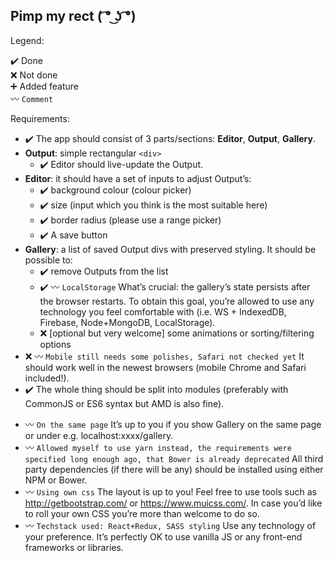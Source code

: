 ## Pimp my rect ( ͡° ͜ʖ ͡°)

Legend:

:heavy_check_mark: Done  
:x: Not done  
:heavy_plus_sign: Added feature  
:wavy_dash: `Comment`

Requirements:

- :heavy_check_mark: The app should consist of 3 parts/sections: **Editor**, **Output**, **Gallery**.
- **Output**: simple rectangular `<div>`
  - :heavy_check_mark: Editor should live-update the Output.
- **Editor**: it should have a set of inputs to adjust Output’s:
  - :heavy_check_mark: background colour (colour picker)
  - :heavy_check_mark: size (input which you think is the most suitable here)
  - :heavy_check_mark: border radius (please use a range picker)
  - :heavy_check_mark: A save button
- **Gallery**: a list of saved Output divs with preserved styling. It should be possible to:
  - :heavy_check_mark: remove Outputs from the list
  - :heavy_check_mark: :wavy_dash: `LocalStorage` What’s crucial: the gallery’s state persists after the browser restarts. To obtain this goal, you’re allowed to use any technology you feel comfortable with (i.e. WS + IndexedDB, Firebase, Node+MongoDB, LocalStorage).
  - :x: [optional but very welcome] some animations or sorting/filtering options
- :x: :wavy_dash: `Mobile still needs some polishes, Safari not checked yet` It should work well in the newest browsers (mobile Chrome and Safari included!).
- :heavy_check_mark: The whole thing should be split into modules (preferably with CommonJS or ES6 syntax but AMD is also fine).

* :wavy_dash: `On the same page` It’s up to you if you show Gallery on the same page or under e.g. localhost:xxxx/gallery.
* :wavy_dash: `Allowed myself to use yarn instead, the requirements were specified long enough ago, that Bower is already deprecated` All third party dependencies (if there will be any) should be installed using either NPM or Bower.
* :wavy_dash: `Using own css` The layout is up to you! Feel free to use tools such as http://getbootstrap.com/ or https://www.muicss.com/. In case you’d like to roll your own CSS you’re more than welcome to do so.
* :wavy_dash: `Techstack used: React+Redux, SASS styling` Use any technology of your preference. It’s perfectly OK to use vanilla JS or any front-end frameworks or libraries.
